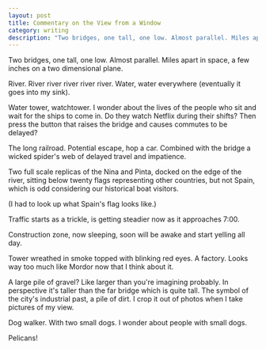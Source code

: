 ```yaml
---
layout: post
title: Commentary on the View from a Window
category: writing
description: "Two bridges, one tall, one low. Almost parallel. Miles apart in space, a few inches on a two dimensional plane."
---
```


Two bridges, one tall, one low. Almost parallel. Miles apart in space, a few inches on a two dimensional plane.

River. River river river river river. Water, water everywhere (eventually it goes into my sink).

Water tower, watchtower. I wonder about the lives of the people who sit and wait for the ships to come in. Do they watch Netflix during their shifts? Then press the button that raises the bridge and causes commutes to be delayed?

The long railroad. Potential escape, hop a car. Combined with the bridge a wicked spider's web of delayed travel and impatience.

Two full scale replicas of the Nina and Pinta, docked on the edge of the river, sitting below twenty flags representing other countries, but not Spain, which is odd considering our historical boat visitors.

(I had to look up what Spain's flag looks like.)

Traffic starts as a trickle, is getting steadier now as it approaches 7:00.

Construction zone, now sleeping, soon will be awake and start yelling all day.

Tower wreathed in smoke topped with blinking red eyes. A factory. Looks way too much like Mordor now that I think about it.

A large pile of gravel? Like larger than you're imagining probably. In perspective it's taller than the far bridge which is quite tall. The symbol of the city's industrial past, a pile of dirt. I crop it out of photos when I take pictures of my view.

Dog walker. With two small dogs. I wonder about people with small dogs.

Pelicans!